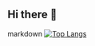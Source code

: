 ## Hi there 👋

<!--
**ivanbutakov0/ivanbutakov0** is a ✨ _special_ ✨ repository because its `README.md` (this file) appears on your GitHub profile.

Here are some ideas to get you started:

- 🔭 I’m currently working on ...
- 🌱 I’m currently learning ...
- 👯 I’m looking to collaborate on ...
- 🤔 I’m looking for help with ...
- 💬 Ask me about ...
- 📫 How to reach me: ...
- 😄 Pronouns: ...
- ⚡ Fun fact: ...
-->

markdown
[![Top Langs](https://github-readme-stats.vercel.app/api/top-langs/?username=ivanbutakov0&layout=compact)](https://github.com/anuraghazra/github-readme-stats)
